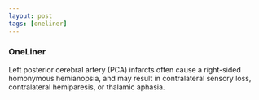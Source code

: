 ```yaml
---
layout: post
tags: [oneliner]
---
```



### OneLiner

Left posterior cerebral artery (PCA) infarcts often cause a right-sided homonymous hemianopsia, and may result in contralateral sensory loss, contralateral hemiparesis, or thalamic aphasia.
